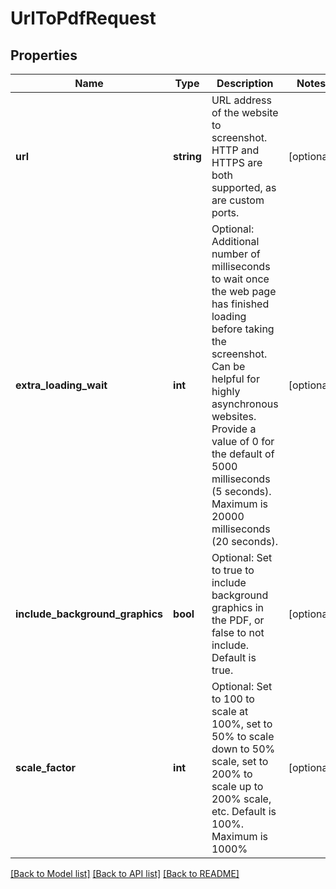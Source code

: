 # UrlToPdfRequest

## Properties
Name | Type | Description | Notes
------------ | ------------- | ------------- | -------------
**url** | **string** | URL address of the website to screenshot.  HTTP and HTTPS are both supported, as are custom ports. | [optional] 
**extra_loading_wait** | **int** | Optional: Additional number of milliseconds to wait once the web page has finished loading before taking the screenshot.  Can be helpful for highly asynchronous websites.  Provide a value of 0 for the default of 5000 milliseconds (5 seconds). Maximum is 20000 milliseconds (20 seconds). | [optional] 
**include_background_graphics** | **bool** | Optional: Set to true to include background graphics in the PDF, or false to not include.  Default is true. | [optional] 
**scale_factor** | **int** | Optional: Set to 100 to scale at 100%, set to 50% to scale down to 50% scale, set to 200% to scale up to 200% scale, etc.  Default is 100%. Maximum is 1000% | [optional] 

[[Back to Model list]](../README.md#documentation-for-models) [[Back to API list]](../README.md#documentation-for-api-endpoints) [[Back to README]](../README.md)


